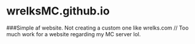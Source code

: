 # wrelksMC.github.io
###Simple af website. Not creating a custom one like wrelks.com // Too much work for a website regarding my MC server lol.
